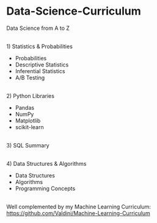 # Data-Science-Curriculum
Data Science from A to Z

<br/>1) Statistics & Probabilities
- Probabilities
- Descriptive Statistics
- Inferential Statistics
- A/B Testing

<br/>2) Python Libraries
- Pandas
- NumPy
- Matplotlib
- scikit-learn

<br/>3) SQL Summary

<br/>4) Data Structures & Algorithms
- Data Structures
- Algorithms
- Programming Concepts

<br/>Well complemented by my Machine Learning Curriculum: https://github.com/Valdini/Machine-Learning-Curriculum

